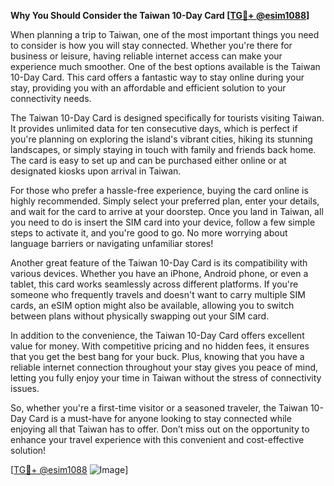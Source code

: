 **Why You Should Consider the Taiwan 10-Day Card [[TG💪+ @esim1088](https://t.me/s/esim1088)]**

When planning a trip to Taiwan, one of the most important things you need to consider is how you will stay connected. Whether you're there for business or leisure, having reliable internet access can make your experience much smoother. One of the best options available is the Taiwan 10-Day Card. This card offers a fantastic way to stay online during your stay, providing you with an affordable and efficient solution to your connectivity needs.

The Taiwan 10-Day Card is designed specifically for tourists visiting Taiwan. It provides unlimited data for ten consecutive days, which is perfect if you're planning on exploring the island's vibrant cities, hiking its stunning landscapes, or simply staying in touch with family and friends back home. The card is easy to set up and can be purchased either online or at designated kiosks upon arrival in Taiwan. 

For those who prefer a hassle-free experience, buying the card online is highly recommended. Simply select your preferred plan, enter your details, and wait for the card to arrive at your doorstep. Once you land in Taiwan, all you need to do is insert the SIM card into your device, follow a few simple steps to activate it, and you're good to go. No more worrying about language barriers or navigating unfamiliar stores!

Another great feature of the Taiwan 10-Day Card is its compatibility with various devices. Whether you have an iPhone, Android phone, or even a tablet, this card works seamlessly across different platforms. If you're someone who frequently travels and doesn't want to carry multiple SIM cards, an eSIM option might also be available, allowing you to switch between plans without physically swapping out your SIM card.

In addition to the convenience, the Taiwan 10-Day Card offers excellent value for money. With competitive pricing and no hidden fees, it ensures that you get the best bang for your buck. Plus, knowing that you have a reliable internet connection throughout your stay gives you peace of mind, letting you fully enjoy your time in Taiwan without the stress of connectivity issues.

So, whether you're a first-time visitor or a seasoned traveler, the Taiwan 10-Day Card is a must-have for anyone looking to stay connected while enjoying all that Taiwan has to offer. Don’t miss out on the opportunity to enhance your travel experience with this convenient and cost-effective solution! 

[[TG💪+ @esim1088](https://t.me/s/esim1088) ![Image](https://i.postimg.cc/Y0z9fWf4/image.png)]